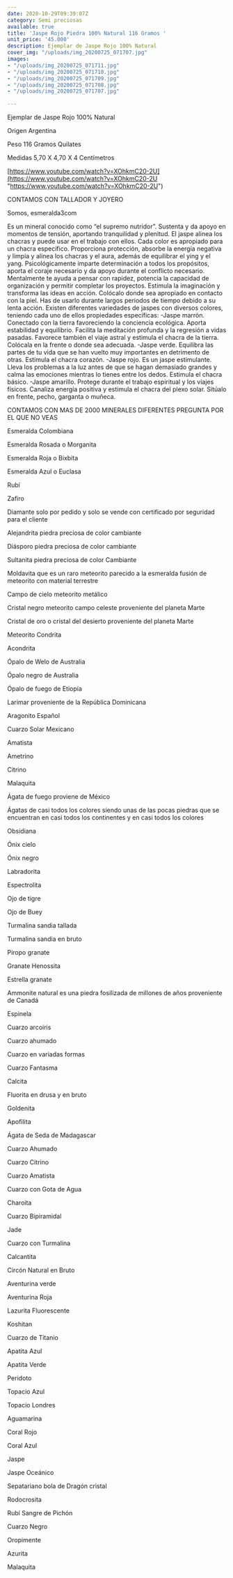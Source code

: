 ```yaml
---
date: 2020-10-29T09:39:07Z
category: Semi preciosas
available: true
title: 'Jaspe Rojo Piedra 100% Natural 116 Gramos '
unit_price: '45.000'
description: Ejemplar de Jaspe Rojo 100% Natural
cover_img: "/uploads/img_20200725_071707.jpg"
images:
- "/uploads/img_20200725_071711.jpg"
- "/uploads/img_20200725_071710.jpg"
- "/uploads/img_20200725_071709.jpg"
- "/uploads/img_20200725_071708.jpg"
- "/uploads/img_20200725_071707.jpg"

---
```

Ejemplar de Jaspe Rojo 100% Natural

Origen Argentina

Peso 116 Gramos Quilates

Medidas 5,70 X 4,70 X 4 Centímetros

[https://www.youtube.com/watch?v=XOhkmC20-2U](https://www.youtube.com/watch?v=XOhkmC20-2U "https://www.youtube.com/watch?v=XOhkmC20-2U")

CONTAMOS CON TALLADOR Y JOYERO 

Somos, esmeralda3com

Es un mineral conocido como “el supremo nutridor”. Sustenta y da apoyo en momentos de tensión, aportando tranquilidad y plenitud. El jaspe alinea los chacras y puede usar en el trabajo con ellos. Cada color es apropiado para un chacra específico. Proporciona protección, absorbe la energía negativa y limpia y alinea los chacras y el aura, además de equilibrar el ying y el yang. Psicológicamente imparte determinación a todos los propósitos, aporta el coraje necesario y da apoyo durante el conflicto necesario. Mentalmente te ayuda a pensar con rapidez, potencia la capacidad de organización y permitir completar los proyectos. Estimula la imaginación y transforma las ideas en acción. Colócalo donde sea apropiado en contacto con la piel. Has de usarlo durante largos periodos de tiempo debido a su lenta acción. Existen diferentes variedades de jaspes con diversos colores, teniendo cada uno de ellos propiedades específicas: -Jaspe marrón. Conectado con la tierra favoreciendo la conciencia ecológica. Aporta estabilidad y equilibrio. Facilita la meditación profunda y la regresión a vidas pasadas. Favorece también el viaje astral y estimula el chacra de la tierra. Colócala en la frente o donde sea adecuada. -Jaspe verde. Equilibra las partes de tu vida que se han vuelto muy importantes en detrimento de otras. Estimula el chacra corazón. -Jaspe rojo. Es un jaspe estimulante. Lleva los problemas a la luz antes de que se hagan demasiado grandes y calma las emociones mientras lo tienes entre los dedos. Estimula el chacra básico. -Jaspe amarillo. Protege durante el trabajo espiritual y los viajes físicos. Canaliza energía positiva y estimula el chacra del plexo solar. Sitúalo en frente, pecho, garganta o muñeca.

CONTAMOS CON MAS DE 2000 MINERALES DIFERENTES PREGUNTA POR EL QUE NO VEAS

Esmeralda Colombiana 

Esmeralda Rosada o Morganita

Esmeralda Roja o Bixbita

Esmeralda Azul o Euclasa 

Rubí 

Zafiro 

Diamante solo por pedido y solo se vende con certificado por seguridad para el cliente

Alejandrita piedra preciosa de color cambiante 

Diásporo piedra preciosa de color cambiante 

Sultanita piedra preciosa de color Cambiante 

Moldavita que es un raro meteorito parecido a la esmeralda fusión de meteorito con material terrestre 

Campo de cielo meteorito metálico 

Cristal negro meteorito campo celeste proveniente del planeta Marte 

Cristal de oro o cristal del desierto proveniente del planeta Marte 

Meteorito Condrita 

Acondrita 

Ópalo de Welo de Australia 

Ópalo negro de Australia 

Ópalo de fuego de Etiopía 

Larimar proveniente de la República Dominicana 

Aragonito Español 

Cuarzo Solar Mexicano 

Amatista 

Ametrino 

Citrino 

Malaquita 

Ágata de fuego proviene de México 

Ágatas de casi todos los colores siendo unas de las pocas piedras que se encuentran en casi todos los continentes y en casi todos los colores 

Obsidiana 

Ónix cielo 

Ónix negro 

Labradorita 

Espectrolita

Ojo de tigre 

Ojo de Buey

Turmalina sandia tallada 

Turmalina sandia en bruto 

Piropo granate 

Granate Henossita

Estrella granate 

Ammonite natural es una piedra fosilizada de millones de años proveniente de Canadá 

Espinela 

Cuarzo arcoíris 

Cuarzo ahumado 

Cuarzo en variadas formas 

Cuarzo Fantasma 

Calcita 

Fluorita en drusa y en bruto 

Goldenita 

Apofilita 

Ágata de Seda de Madagascar 

Cuarzo Ahumado 

Cuarzo Citrino 

Cuarzo Amatista 

Cuarzo con Gota de Agua 

Charoita 

Cuarzo Bipiramidal 

Jade 

Cuarzo con Turmalina

Calcantita

Circón Natural en Bruto

Aventurina verde 

Aventurina Roja

Lazurita Fluorescente 

Koshitan

Cuarzo de Titanio

Apatita Azul 

Apatita Verde 

Peridoto

Topacio Azul 

Topacio Londres

Aguamarina 

Coral Rojo 

Coral Azul 

Jaspe 

Jaspe Oceánico 

Sepatariano bola de Dragón cristal 

Rodocrosita 

Rubí Sangre de Pichón 

Cuarzo Negro 

Oropimente 

Azurita 

Malaquita